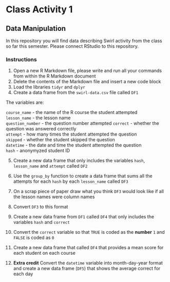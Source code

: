# Class Activity 1
## Data Manipulation

In this repository you will find data describing Swirl activity from the class so far this semester. Please connect RStudio to this repository.

### Instructions
  
1. Open a new R Markdown file, please write and run all your commands from within the R Markdown document  
2. Delete the contents of the Markdown file and insert a new code block
3. Load the libraries  `tidyr` and `dplyr`
4. Create a data frame from the `swirl-data.csv` file called `DF1`

The variables are:

`course_name` - the name of the R course the student attempted  
`lesson_name` - the lesson name  
`question_number` - the question number attempted
`correct` - whether the question was answered correctly  
`attempt` - how many times the student attempted the question  
`skipped` - whether the student skipped the question  
`datetime` - the date and time the student attempted the question  
`hash` - anonymyzed student ID  

5. Create a new data frame that only includes the variables `hash`, `lesson_name` and `attempt` called `DF2`

6. Use the `group_by` function to create a data frame that sums all the attempts for each `hash` by each `lesson_name` called `DF3`

7. On a scrap piece of paper draw what you think `DF3` would look like if all the lesson names were column names

8. Convert `DF3` to this format  

9. Create a new data frame from `DF1` called `DF4` that only includes the variables `hash` and `correct`

10. Convert the `correct` variable so that `TRUE` is coded as the **number** `1` and `FALSE` is coded as `0`  

11. Create a new data frame that called `DF4` that provides a mean score for each student on each course

12. **Extra credit** Convert the `datetime` variable into month-day-year format and create a new data frame (`DF5`) that shows the average correct for each day

